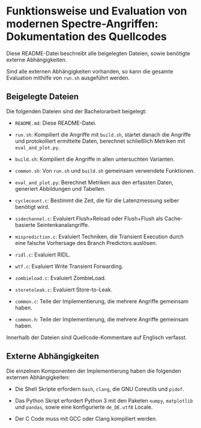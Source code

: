 # Funktionsweise und Evaluation von modernen Spectre-Angriffen: Dokumentation des Quellcodes

Diese README-Datei beschreibt alle beigelegten Dateien, sowie benötigte externe Abhängigkeiten.

Sind alle externen Abhängigkeiten vorhanden, so kann die gesamte Evaluation mithilfe von `run.sh` ausgeführt werden.

## Beigelegte Dateien

Die folgenden Dateien sind der Bachelorarbeit beigelegt:

- `README.md`: Diese README-Datei.

- `run.sh`: Kompiliert die Angriffe mit `build.sh`, startet danach die Angriffe und protokolliert ermittelte Daten, berechnet schließlich Metriken mit `eval_and_plot.py`.

- `build.sh`: Kompiliert die Angriffe in allen untersuchten Varianten.

- `common.sh`: Von `run.sh` und `build.sh` gemeinsam verwendete Funktionen.

- `eval_and_plot.py`: Berechnet Metriken aus den erfassten Daten, generiert Abbildungen und Tabellen.

- `cyclecount.c`: Bestimmt die Zeit, die für die Latenzmessung selber benötigt wird.

- `sidechannel.c`: Evaluiert Flush+Reload oder Flush+Flush als Cache-basierte Seintenkanalangriffe.

- `misprediction.c`: Evaluiert Techniken, die Transient Execution durch eine falsche Vorhersage des Branch Predictors auslösen.

- `ridl.c`: Evaluiert RIDL.

- `wtf.c`: Evaluiert Write Transient Forwarding.

- `zombieload.c`: Evaluiert ZombieLoad.

- `storetoleak.c`: Evaluiert Store-to-Leak.

- `common.c`: Teile der Implementierung, die mehrere Angriffe gemeinsam haben.

- `common.h`: Teile der Implementierung, die mehrere Angriffe gemeinsam haben.

Innerhalb der Dateien sind Quellcode-Kommentare auf Englisch verfasst.

## Externe Abhängigkeiten

Die einzelnen Komponenten der Implementierung haben die folgenden externen Abhängigkeiten:

- Die Shell Skripte erfordern `bash`, `clang`, die GNU Coreutils und `pidof`.

- Das Python Skript erfordert Python 3 mit den Paketen `numpy`, `matplotlib` und `pandas`, sowie eine konfigurierte `de_DE.utf8` Locale.

- Der C Code muss mit GCC oder Clang kompiliert werden.
